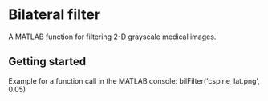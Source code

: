 Bilateral filter
======

A MATLAB function for filtering 2-D grayscale medical images.

Getting started
------

Example for a function call in the MATLAB console: bilFilter('cspine_lat.png', 0.05)

